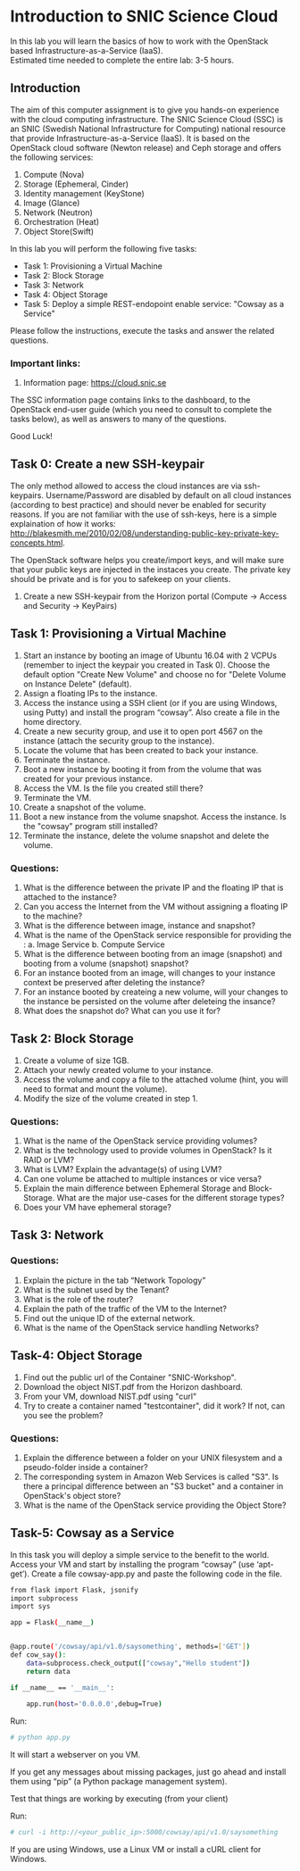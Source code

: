 # Introduction to SNIC Science Cloud 

In this lab you will learn the basics of how to work with the OpenStack based Infrastructure-as-a-Service (IaaS).  
Estimated time needed to complete the entire lab: 3-5 hours.

## Introduction

The aim of this computer assignment is to give you hands-on experience with the cloud computing infrastructure. The SNIC Science Cloud (SSC) is an SNIC (Swedish National Infrastructure for Computing) national resource that provide Infrastructure-as-a-Service (IaaS). It is based on the OpenStack cloud software (Newton release) and Ceph storage and offers the following services:

1.	Compute (Nova)
2.	Storage (Ephemeral, Cinder)
3.	Identity management (KeyStone)
4.	Image (Glance)
5.	Network (Neutron)
6. 	Orchestration (Heat)
7.	Object Store(Swift)

In this lab you will perform the following five tasks: 

* Task 1: Provisioning a Virtual Machine
* Task 2: Block Storage
* Task 3: Network
* Task 4: Object Storage  
* Task 5: Deploy a simple REST-endopoint enable service: "Cowsay as a Service" 

Please follow the instructions, execute the tasks and answer the related questions. 

### Important links:  

1.	Information page: https://cloud.snic.se

The SSC information page contains links to the dashboard, to the OpenStack end-user guide (which you need to consult to complete the tasks below), as well as answers to many of the questions. 

Good Luck!

## Task 0: Create a new SSH-keypair
The only method allowed to access the cloud instances are via ssh-keypairs. Username/Password are disabled by default on all cloud instances (according to best practice) and should never be enabled for security reasons. If you are not familiar with the use of ssh-keys, here is a simple explaination of how it works: http://blakesmith.me/2010/02/08/understanding-public-key-private-key-concepts.html. 

The OpenStack software helps you create/import keys, and will make sure that your public keys are injected in the instaces you create. The private key should be private and is for you to safekeep on your clients. 

1. Create a new SSH-keypair from the Horizon portal (Compute -> Access and Security -> KeyPairs)

## Task 1: Provisioning a Virtual Machine

1.	Start an instance by booting an image of Ubuntu 16.04 with 2 VCPUs (remember to inject the keypair you created in Task 0). Choose the default option "Create New Volume" and choose no for "Delete Volume on Instance Delete" (default). 
2.	Assign a floating IPs to the instance.
3.	Access the instance using a SSH client (or if you are using Windows, using Putty) and install the program “cowsay”. Also create a file in the home directory. 
4.	Create a new security group, and use it to open port 4567 on the instance (attach the security group to the instance). 
5. 	Locate the volume that has been created to back your instance. 
6.	Terminate the instance. 
7. 	Boot a new instance by booting it from from the volume that was created for your previous instance.
8.	Access the VM. Is the file you created still there? 
9.    Terminate the VM.
10. Create a snapshot of the volume. 
11. Boot a new instance from the volume snapshot. Access the instance. Is the "cowsay" program still installed? 
12.  Terminate the instance, delete the volume snapshot and delete the volume. 

### Questions:

1.	What is the difference between the private IP and the floating IP that is attached to the instance?
2.	Can you access the Internet from the VM without assigning a floating IP to the machine?
3.	What is the difference between image, instance and snapshot?
4.	What is the name of the OpenStack service responsible for providing the :
	a.	Image Service
	b.	Compute Service
5. 	What is the difference between booting from an image (snapshot) and booting from a volume (snapshot) snapshot? 
6.	For an instance booted from an image, will changes to your instance context be preserved after deleting the instance?
7.	For an instance booted by createing  a new volume, will your changes to the instance be persisted on the volume after deleteing the insance? 
8. 	What does the snapshot do? What can you use it for? 

## Task 2: Block Storage

1.	Create a volume of size 1GB.
2.	Attach your newly created volume to your instance.
3.	Access the volume and copy a file to the attached volume (hint, you will need to format and mount the volume).
4.	Modify the size of the volume created in step 1.

### Questions:

1.	What is the name of the OpenStack service providing volumes?
2.	What is the technology used to provide volumes in OpenStack? Is it RAID or LVM?
3.	What is LVM? Explain the advantage(s) of using LVM?
4.	Can one volume be attached to multiple instances or vice versa?
5.	Explain the main difference between Ephemeral Storage and Block-Storage. What are the major use-cases for the different storage types?
6.	Does your VM have ephemeral storage?

## Task 3: Network 

### Questions:

1.	Explain the picture in the tab “Network Topology”
2.	What is the subnet used by the Tenant?
3.	What is the role of the router?
4.	Explain the path of the traffic of the VM to the Internet?
5.	Find out the unique ID of the external network.
6.	What is the name of the OpenStack service handling Networks?
 
## Task-4: Object Storage 

1.	Find out the public url of the Container "SNIC-Workshop".
2.	Download the object NIST.pdf from the Horizon dashboard.
3.	From your VM, download NIST.pdf using "curl"
4.	Try to create a container named "testcontainer", did it work? If not, can you see the problem?
 
### Questions:

1.	Explain the difference between a folder on your UNIX filesystem and a pseudo-folder inside a container?
2.	The corresponding system in Amazon Web Services is called "S3". Is there a principal difference between an "S3 bucket" and a container in OpenStack's object store?
3.	What is the name of the OpenStack service providing the Object Store?

## Task-5: Cowsay as a Service

In this task you will deploy a simple service to the benefit to the world. Access
your VM and start by installing the program “cowsay” (use ‘apt-get’). Create a file cowsay-app.py and paste the following code in the file.

```bash
from flask import Flask, jsonify
import subprocess
import sys

app = Flask(__name__)


@app.route('/cowsay/api/v1.0/saysomething', methods=['GET'])
def cow_say():
    data=subprocess.check_output(["cowsay","Hello student"])
    return data

if __name__ == '__main__':
    
    app.run(host='0.0.0.0',debug=True)

```
Run:

```bash
# python app.py
```
It will start a webserver on you VM.

If you get any messages about missing packages, just go ahead and install them using “pip” (a Python package management system).

Test that things are working by executing (from your client)

Run: 
```bash
# curl -i http://<your_public_ip>:5000/cowsay/api/v1.0/saysomething
```
If you are using Windows, use a Linux VM or install a cURL client for Windows.

